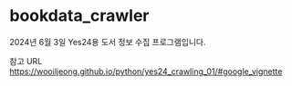 # bookdata_crawler
2024년 6월 3일
Yes24용 도서 정보 수집 프로그램입니다.

참고 URL
https://wooiljeong.github.io/python/yes24_crawling_01/#google_vignette
